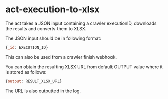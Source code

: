 # act-execution-to-xlsx

The act takes a JSON input containing a crawler executionID, downloads the results and converts them to XLSX.

The JSON input should be in following format:
```javascript
{_id: EXECUTION_ID}
```
This can also be used from a crawler finish webhook.

You can obtain the resulting XLSX URL from default OUTPUT value where it is stored as follows:
```javascript
{output: RESULT_XLSX_URL}
```

The URL is also outputted in the log.
